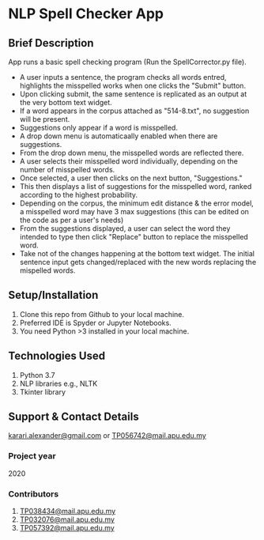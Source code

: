 # NLP Spell Checker App

## Brief Description
App runs a basic spell checking program (Run the SpellCorrector.py file). 
- A user inputs a sentence, the program checks all words entred, highlights the misspelled works when one clicks the "Submit" button.
- Upon clicking submit, the same sentence is replicated as an output at the very bottom text widget.
- If a word appears in the corpus attached as "514-8.txt", no suggestion will be present.
- Suggestions only appear if a word is misspelled.
- A drop down menu is automaticaally enabled when there are suggestions. 
- From the drop down menu, the misspelled words are reflected there.
- A user selects their misspelled word individually, depending on the number of misspelled words.
- Once selected, a user then clicks on the next button, "Suggestions." 
- This then displays a list of suggestions for the misspelled word, ranked according to the highest probability.
- Depending on the corpus, the minimum edit distance & the error model, a misspelled word may have 3 max suggestions (this can be edited on the code as per a user's needs)
- From the suggestions displayed, a user can select the word they intended to type then click "Replace" button to replace the misspelled word.
- Take not of the changes happening at the bottom text widget. The initial sentence input gets changed/replaced with the new words replacing the mispelled words.

## Setup/Installation
1. Clone this repo from Github to your local machine.
2. Preferred IDE is Spyder or Jupyter Notebooks.
3. You need Python >3 installed in your local machine.


## Technologies Used
1. Python 3.7
2. NLP libraries e.g., NLTK
3. Tkinter library

## Support & Contact Details
karari.alexander@gmail.com or TP056742@mail.apu.edu.my

### Project year
2020 

### Contributors
1. TP038434@mail.apu.edu.my
2. TP032076@mail.apu.edu.my
3. TP057392@mail.apu.edu.my

